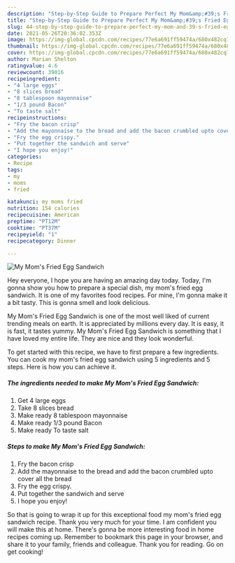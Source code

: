 ```yaml
---
description: "Step-by-Step Guide to Prepare Perfect My Mom&amp;#39;s Fried Egg Sandwich"
title: "Step-by-Step Guide to Prepare Perfect My Mom&amp;#39;s Fried Egg Sandwich"
slug: 44-step-by-step-guide-to-prepare-perfect-my-mom-and-39-s-fried-egg-sandwich
date: 2021-05-26T20:36:02.353Z
image: https://img-global.cpcdn.com/recipes/77e6a691ff59474a/680x482cq70/my-moms-fried-egg-sandwich-recipe-main-photo.jpg
thumbnail: https://img-global.cpcdn.com/recipes/77e6a691ff59474a/680x482cq70/my-moms-fried-egg-sandwich-recipe-main-photo.jpg
cover: https://img-global.cpcdn.com/recipes/77e6a691ff59474a/680x482cq70/my-moms-fried-egg-sandwich-recipe-main-photo.jpg
author: Marian Shelton
ratingvalue: 4.6
reviewcount: 39016
recipeingredient:
- "4 large eggs"
- "8 slices bread"
- "8 tablespoon mayonnaise"
- "1/3 pound Bacon"
- "To taste salt"
recipeinstructions:
- "Fry the bacon crisp"
- "Add the mayonnaise to the bread and add the bacon crumbled upto cover all the bread"
- "Fry the egg crispy."
- "Put together the sandwich and serve"
- "I hope you enjoy!"
categories:
- Recipe
tags:
- my
- moms
- fried

katakunci: my moms fried 
nutrition: 154 calories
recipecuisine: American
preptime: "PT12M"
cooktime: "PT37M"
recipeyield: "1"
recipecategory: Dinner

---
```



![My Mom&#39;s Fried Egg Sandwich](https://img-global.cpcdn.com/recipes/77e6a691ff59474a/680x482cq70/my-moms-fried-egg-sandwich-recipe-main-photo.jpg)

Hey everyone, I hope you are having an amazing day today. Today, I'm gonna show you how to prepare a special dish, my mom&#39;s fried egg sandwich. It is one of my favorites food recipes. For mine, I'm gonna make it a bit tasty. This is gonna smell and look delicious.



My Mom&#39;s Fried Egg Sandwich is one of the most well liked of current trending meals on earth. It is appreciated by millions every day. It is easy, it is fast, it tastes yummy. My Mom&#39;s Fried Egg Sandwich is something that I have loved my entire life. They are nice and they look wonderful.


To get started with this recipe, we have to first prepare a few ingredients. You can cook my mom&#39;s fried egg sandwich using 5 ingredients and 5 steps. Here is how you can achieve it.

<!--inarticleads1-->

##### The ingredients needed to make My Mom&#39;s Fried Egg Sandwich:

1. Get 4 large eggs
1. Take 8 slices bread
1. Make ready 8 tablespoon mayonnaise
1. Make ready 1/3 pound Bacon
1. Make ready To taste salt




<!--inarticleads2-->

##### Steps to make My Mom&#39;s Fried Egg Sandwich:

1. Fry the bacon crisp
1. Add the mayonnaise to the bread and add the bacon crumbled upto cover all the bread
1. Fry the egg crispy.
1. Put together the sandwich and serve
1. I hope you enjoy!




So that is going to wrap it up for this exceptional food my mom&#39;s fried egg sandwich recipe. Thank you very much for your time. I am confident you will make this at home. There's gonna be more interesting food in home recipes coming up. Remember to bookmark this page in your browser, and share it to your family, friends and colleague. Thank you for reading. Go on get cooking!
